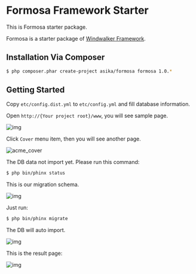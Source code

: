 # Formosa Framework Starter

This is Formosa starter package.

Formosa is a starter package of [Windwalker Framework](https://github.com/ventoviro/windwalker).

## Installation Via Composer

``` bash
$ php composer.phar create-project asika/formosa formosa 1.0.*
```

## Getting Started

Copy `etc/config.dist.yml`  to `etc/config.yml` and fill database information.

Open `http://{Your project root}/www`, you will see sample page.

![img](https://cloud.githubusercontent.com/assets/1639206/3625389/aaae9026-0e6a-11e4-8ebb-f8ba2708072d.png)

Click `Cover` menu item, then you will see another page.

![acme_cover](https://cloud.githubusercontent.com/assets/1639206/3625447/c687c91a-0e6b-11e4-8f32-523658ea3d4f.png)

The DB data not import yet. Please run this command:

``` bash
$ php bin/phinx status
```

This is our migration schema.

![img](https://cloud.githubusercontent.com/assets/1639206/3625411/0616062e-0e6b-11e4-87c6-500532b70525.png)

Just run:

``` bash
$ php bin/phinx migrate
```

The DB will auto import.

![img](https://cloud.githubusercontent.com/assets/1639206/3625419/395a4d92-0e6b-11e4-8536-49642b651c48.png)

This is the result page:

![img](https://cloud.githubusercontent.com/assets/1639206/3625396/d35b85ec-0e6a-11e4-80e0-3a75cc3daee1.png)
